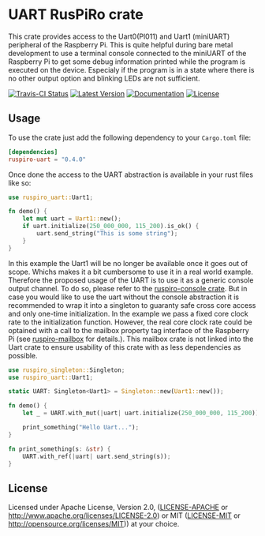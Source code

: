 # UART RusPiRo crate

This crate provides access to the Uart0(Pl011) and Uart1 (miniUART) peripheral of the Raspberry Pi. This is quite helpful during bare metal
development to use a terminal console connected to the miniUART of the Raspberry Pi to get some debug information printed
while the program is executed on the device. Especialy if the program is in a state where there is no other output option and blinking
LEDs are not sufficient.

[![Travis-CI Status](https://api.travis-ci.com/RusPiRo/ruspiro-uart.svg?branch=master)](https://travis-ci.com/RusPiRo/ruspiro-uart)
[![Latest Version](https://img.shields.io/crates/v/ruspiro-uart.svg)](https://crates.io/crates/ruspiro-uart)
[![Documentation](https://docs.rs/ruspiro-uart/badge.svg)](https://docs.rs/ruspiro-uart)
[![License](https://img.shields.io/crates/l/ruspiro-uart.svg)](https://github.com/RusPiRo/ruspiro-uart#license)

## Usage

To use the crate just add the following dependency to your ``Cargo.toml`` file:

```toml
[dependencies]
ruspiro-uart = "0.4.0"
```

Once done the access to the UART abstraction is available in your rust files like so:

```rust
use ruspiro_uart::Uart1;

fn demo() {
    let mut uart = Uart1::new();
    if uart.initialize(250_000_000, 115_200).is_ok() {
        uart.send_string("This is some string");
    }
}
```

In this example the Uart1 will be no longer be available once it goes out of scope. Whichs makes it a bit cumbersome
to use it in a real world example. Therefore the proposed usage of the UART is to use it as a generic console output
channel. To do so, please refer to the [ruspiro-console crate](https://crates.io/crates/ruspiro-console).
But in case you would like to use the uart without the console abstraction it is recommended to wrap it into a singleton
to guaranty safe cross core access and only one-time initialization. In the example we pass a fixed core clock rate to
the initialization function. However, the real core clock rate could be optained with a call to the mailbox property
tag interface of the Raspberry Pi (see [ruspiro-mailbox](https://crates.io/crates/ruspiro-mailbox) for details.). This
mailbox crate is not linked into the Uart crate to ensure usability of this crate with as less dependencies as possible.

```rust
use ruspiro_singleton::Singleton;
use ruspiro_uart::Uart1;

static UART: Singleton<Uart1> = Singleton::new(Uart1::new());

fn demo() {
    let _ = UART.with_mut(|uart| uart.initialize(250_000_000, 115_200)).expect("unable to init uart1");

    print_something("Hello Uart...");
}

fn print_something(s: &str) {
    UART.with_ref(|uart| uart.send_string(s));
}
```

## License

Licensed under Apache License, Version 2.0, ([LICENSE-APACHE](LICENSE-APACHE) or http://www.apache.org/licenses/LICENSE-2.0) or MIT ([LICENSE-MIT](LICENSE-MIT) or http://opensource.org/licenses/MIT)) at your choice.
